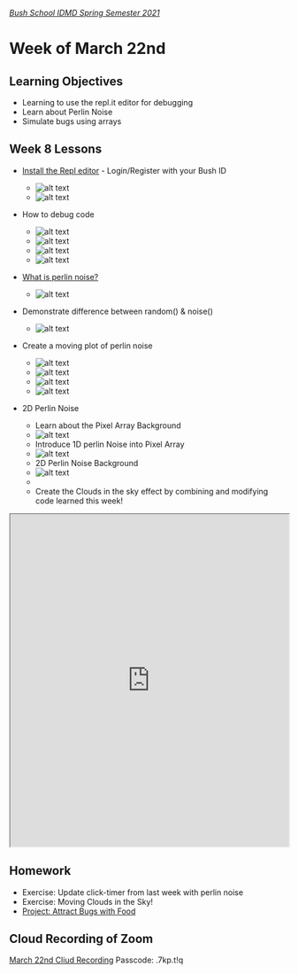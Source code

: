 [_Bush School IDMD Spring Semester 2021_](https://chandrunarayan.github.io/idmd/)

# Week of March 22nd

## Learning Objectives
* Learning to use the repl.it editor for debugging
* Learn about Perlin Noise
* Simulate bugs using arrays

## Week 8 Lessons
* [Install the Repl editor](https://replit.com/signup?from=landing)  - Login/Register with your Bush ID

  * ![alt text](0createrepl.png)
  * ![alt text](1createrepl.png)

* How to debug code

  * ![alt text](2createrepl.png)
  * ![alt text](3createrepl.png)
  * ![alt text](4createrepl.png)
  * ![alt text](5createrepl.png)

* [What is perlin noise?](https://en.wikipedia.org/wiki/Perlin_noise)
  * ![alt text](perlin.png)

* Demonstrate difference between random() & noise()
  * ![alt text](6createrepl.png)
* Create a moving plot of perlin noise
  * ![alt text](7createrepl.png)
  * ![alt text](8createrepl.png)
  * ![alt text](9createrepl.png)
  * ![alt text](10createrepl.png)
* 2D Perlin Noise
  * Learn about the Pixel Array Background
  * ![alt text](pixelarray.png)
  * Introduce 1D perlin Noise into Pixel Array
  * ![alt text](pixelarray25.png)
  * 2D Perlin Noise Background
  * ![alt text](2dperlin1.png)
  * 
  * Create the Clouds in the sky effect by combining and modifying code learned this week!

<iframe height="600px" width="100%" src="https://editor.p5js.org/cnarayan/embed/O4J9BcyGm"></iframe>

## Homework
* Exercise: Update click-timer from last week with perlin noise
* Exercise: Moving Clouds in the Sky!
* [Project: Attract Bugs with Food](code/bugs_moving_to_food.md)

## Cloud Recording of Zoom
[March 22nd Cliud Recording](https://zoom.us/rec/share/W-Vqwy-K2zRsv1bMAZ2E6Pa3od1_qUN8CVABc-rNetTqh5iZ0L8J363iE_t4lESB.YG0X-zlqwgSrWvqQ) Passcode: .7kp.t!q
